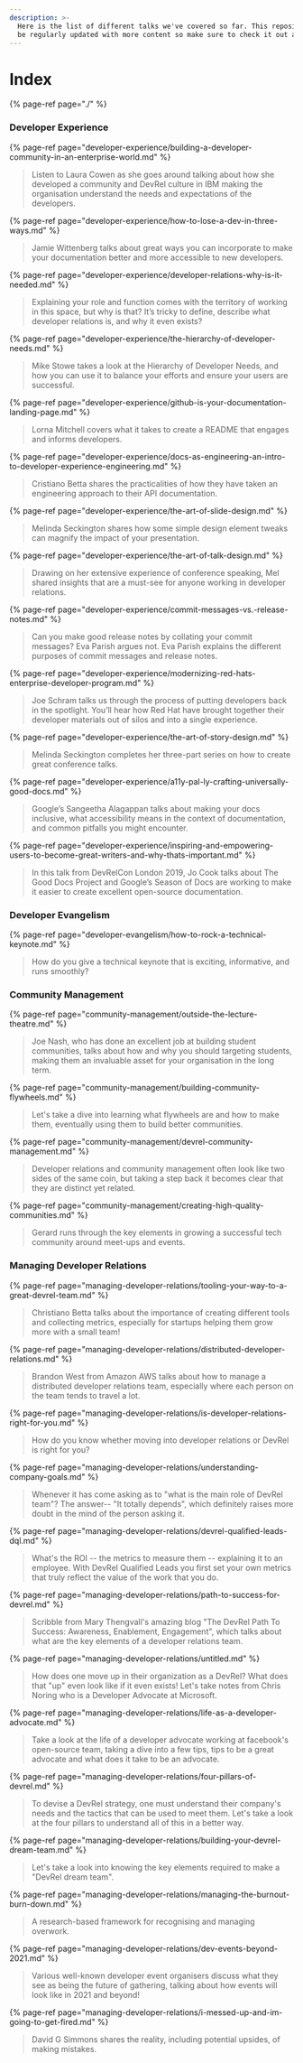 ```yaml
---
description: >-
  Here is the list of different talks we've covered so far. This repository will
  be regularly updated with more content so make sure to check it out again!
---
```


# Index



{% page-ref page="./" %}



### Developer Experience

{% page-ref page="developer-experience/building-a-developer-community-in-an-enterprise-world.md" %}

> Listen to Laura Cowen as she goes around talking about how she developed a community and DevRel culture in IBM making the organisation understand the needs and expectations of the developers.

{% page-ref page="developer-experience/how-to-lose-a-dev-in-three-ways.md" %}

> Jamie Wittenberg talks about great ways you can incorporate to make your documentation better and more accessible to new developers.

{% page-ref page="developer-experience/developer-relations-why-is-it-needed.md" %}

> Explaining your role and function comes with the territory of working in this space, but why is that? It’s tricky to define, describe what developer relations is, and why it even exists?

{% page-ref page="developer-experience/the-hierarchy-of-developer-needs.md" %}

> Mike Stowe takes a look at the Hierarchy of Developer Needs, and how you can use it to balance your efforts and ensure your users are successful.

{% page-ref page="developer-experience/github-is-your-documentation-landing-page.md" %}

> Lorna Mitchell covers what it takes to create a README that engages and informs developers.

{% page-ref page="developer-experience/docs-as-engineering-an-intro-to-developer-experience-engineering.md" %}

> Cristiano Betta shares the practicalities of how they have taken an engineering approach to their API documentation.

{% page-ref page="developer-experience/the-art-of-slide-design.md" %}

> Melinda Seckington shares how some simple design element tweaks can magnify the impact of your presentation.

{% page-ref page="developer-experience/the-art-of-talk-design.md" %}

> Drawing on her extensive experience of conference speaking, Mel shared insights that are a must-see for anyone working in developer relations.

{% page-ref page="developer-experience/commit-messages-vs.-release-notes.md" %}

> Can you make good release notes by collating your commit messages? Eva Parish argues not. Eva Parish explains the different purposes of commit messages and release notes.

{% page-ref page="developer-experience/modernizing-red-hats-enterprise-developer-program.md" %}

> Joe Schram talks us through the process of putting developers back in the spotlight. You’ll hear how Red Hat have brought together their developer materials out of silos and into a single experience.

{% page-ref page="developer-experience/the-art-of-story-design.md" %}

> Melinda Seckington completes her three-part series on how to create great conference talks.

{% page-ref page="developer-experience/a11y-pal-ly-crafting-universally-good-docs.md" %}

> Google’s Sangeetha Alagappan talks about making your docs inclusive, what accessibility means in the context of documentation, and common pitfalls you might encounter.

{% page-ref page="developer-experience/inspiring-and-empowering-users-to-become-great-writers-and-why-thats-important.md" %}

> In this talk from DevRelCon London 2019, Jo Cook talks about The Good Docs Project and Google’s Season of Docs are working to make it easier to create excellent open-source documentation.



### Developer Evangelism

{% page-ref page="developer-evangelism/how-to-rock-a-technical-keynote.md" %}

> How do you give a technical keynote that is exciting, informative, and runs smoothly?



### Community Management

{% page-ref page="community-management/outside-the-lecture-theatre.md" %}

> Joe Nash, who has done an excellent job at building student communities, talks about how and why you should targeting students, making them an invaluable asset for your organisation in the long term.

{% page-ref page="community-management/building-community-flywheels.md" %}

> Let's take a dive into learning what flywheels are and how to make them, eventually using them to build better communities.

{% page-ref page="community-management/devrel-community-management.md" %}

> Developer relations and community management often look like two sides of the same coin, but taking a step back it becomes clear that they are distinct yet related.

{% page-ref page="community-management/creating-high-quality-communities.md" %}

> Gerard runs through the key elements in growing a successful tech community around meet-ups and events.



### Managing Developer Relations

{% page-ref page="managing-developer-relations/tooling-your-way-to-a-great-devrel-team.md" %}

> Christiano Betta talks about the importance of creating different tools and collecting metrics, especially for startups helping them grow more with a small team!

{% page-ref page="managing-developer-relations/distributed-developer-relations.md" %}

> Brandon West from Amazon AWS talks about how to manage a distributed developer relations team, especially where each person on the team tends to travel a lot.

{% page-ref page="managing-developer-relations/is-developer-relations-right-for-you.md" %}

> How do you know whether moving into developer relations or DevRel is right for you?

{% page-ref page="managing-developer-relations/understanding-company-goals.md" %}

> Whenever it has come asking as to "what is the main role of DevRel team"? The answer-- "It totally depends", which definitely raises more doubt in the mind of the person asking it.

{% page-ref page="managing-developer-relations/devrel-qualified-leads-dql.md" %}

> What's the ROI -- the metrics to measure them -- explaining it to an employee. With DevRel Qualified Leads you first set your own metrics that truly reflect the value of the work that you do.

{% page-ref page="managing-developer-relations/path-to-success-for-devrel.md" %}

> Scribble from Mary Thengvall's amazing blog "The DevRel Path To Success: Awareness, Enablement, Engagement", which talks about what are the key elements of a developer relations team.

{% page-ref page="managing-developer-relations/untitled.md" %}

> How does one move up in their organization as a DevRel? What does that "up" even look like if it even exists! Let's take notes from Chris Noring who is a Developer Advocate at Microsoft.

{% page-ref page="managing-developer-relations/life-as-a-developer-advocate.md" %}

> Take a look at the life of a developer advocate working at facebook's open-source team, taking a dive into a few tips, tips to be a great advocate and what does it take to be an advocate.

{% page-ref page="managing-developer-relations/four-pillars-of-devrel.md" %}

> To devise a DevRel strategy, one must understand their company's needs and the tactics that can be used to meet them. Let's take a look at the four pillars to understand all of this in a better way.

{% page-ref page="managing-developer-relations/building-your-devrel-dream-team.md" %}

> Let's take a look into knowing the key elements required to make a "DevRel dream team".

{% page-ref page="managing-developer-relations/managing-the-burnout-burn-down.md" %}

> A research-based framework for recognising and managing overwork.

{% page-ref page="managing-developer-relations/dev-events-beyond-2021.md" %}

> Various well-known developer event organisers discuss what they see as being the future of gathering, talking about how events will look like in 2021 and beyond!

{% page-ref page="managing-developer-relations/i-messed-up-and-im-going-to-get-fired.md" %}

> David G Simmons shares the reality, including potential upsides, of making mistakes.











